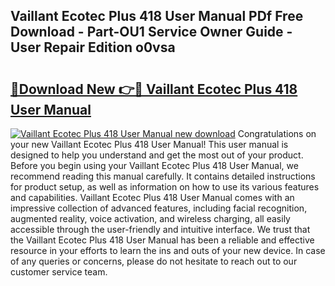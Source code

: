 ## Vaillant Ecotec Plus 418 User Manual PDf Free Download - Part-OU1 Service Owner Guide - User Repair Edition o0vsa

# <h2><a href="http://cf10220.oget.top/?id=Vaillant+Ecotec+Plus+418+User+Manual">🔗Download New 👉🔴 Vaillant Ecotec Plus 418 User Manual</a></h2>

[![Vaillant Ecotec Plus 418 User Manual new download](https://i.imgur.com/5g1atiW.png)](http://cf10220.oget.top/?id=Vaillant+Ecotec+Plus+418+User+Manual)
Congratulations on your new Vaillant Ecotec Plus 418 User Manual! This user manual is designed to help you understand and get the most out of your product. Before you begin using your Vaillant Ecotec Plus 418 User Manual, we recommend reading this manual carefully. It contains detailed instructions for product setup, as well as information on how to use its various features and capabilities. Vaillant Ecotec Plus 418 User Manual comes with an impressive collection of advanced features, including facial recognition, augmented reality, voice activation, and wireless charging, all easily accessible through the user-friendly and intuitive interface. We trust that the Vaillant Ecotec Plus 418 User Manual has been a reliable and effective resource in your efforts to learn the ins and outs of your new device. In case of any queries or concerns, please do not hesitate to reach out to our customer service team.
